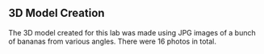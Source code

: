 ## 3D Model Creation
The 3D model created for this lab was made using JPG images of a bunch of bananas from various angles. There were 16 photos in total. 
